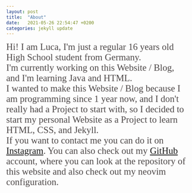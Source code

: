 ```yaml
---
layout: post
title:  "About"
date:   2021-05-26 22:54:47 +0200
categories: jekyll update
---
```

<!-- #616161  -->

<span style="font-size: 25px; color: #4E4949; font-family: Tahoma">Hi! I am Luca, I'm just a regular 16 years old High School student from Germany. <br>
I'm currently working on this Website / Blog, <br>
and I'm learning Java and HTML. <br>
I wanted to make this Website / Blog because I am programming since 1 year now, and I don't really had a Project to start with, so I decided to start my personal Website as a Project to learn HTML, CSS, and Jekyll. <br>
If you want to contact me you can do it on [Instagram]. You can also check out my [GitHub] account, where you can look at the repository of this website and also check out my neovim configuration.<br></span>


[Instagram]: https://instagram.com/luc4schre1n3r
[Twitter]: https://www.twitter.com/LucaSchreiner1
[Snapchat]: https://snapchat.com/add/luc4schre1ner
[GitHub]: https://github.com/lucaschreiner
